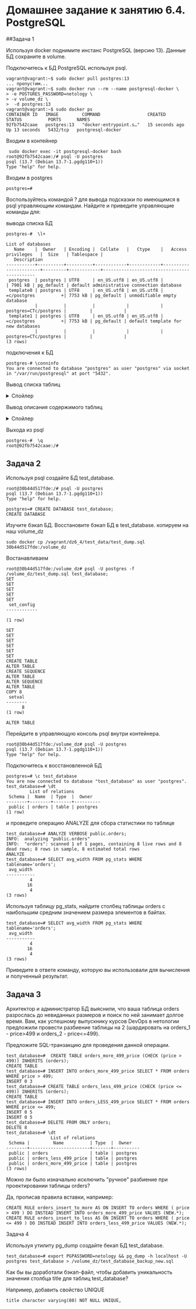 # Домашнее задание к занятию 6.4. PostgreSQL

##Задача 1

Используя docker поднимите инстанс PostgreSQL (версию 13). Данные БД сохраните в volume.

Подключитесь к БД PostgreSQL используя psql.

    vagrant@vagrant:~$ sudo docker pull postgres:13
    ... пропустим...
    vagrant@vagrant:~$ sudo docker run --rm --name postgresql-docker \
    > -e POSTGRES_PASSWORD=netology \
	> -v volume_dz \
	>  -d postgres:13
    vagrant@vagrant:~$ sudo docker ps
    CONTAINER ID   IMAGE         COMMAND                  CREATED          STATUS          PORTS      NAMES
    92fb7542caae   postgres:13   "docker-entrypoint.s…"   15 seconds ago   Up 13 seconds   5432/tcp   postgresql-docker
Входим в контейнер  

     sudo docker exec -it postgresql-docker bash
    root@92fb7542caae:/# psql -U postgres
    psql (13.7 (Debian 13.7-1.pgdg110+1))
    Type "help" for help.
Входим в postgres 

    postgres=#
Воспользуйтесь командой \? для вывода подсказки по имеющимся в psql управляющим командам.
Найдите и приведите управляющие команды для:

вывода списка БД

    postgres-#  \l+
                                                                       List of databases
       Name    |  Owner   | Encoding |  Collate   |   Ctype    |   Access privileges   |  Size   | Tablespace |
       Description
    -----------+----------+----------+------------+------------+-----------------------+---------+------------+--------------------------------------------
     postgres  | postgres | UTF8     | en_US.utf8 | en_US.utf8 |                       | 7901 kB | pg_default | default administrative connection database
     template0 | postgres | UTF8     | en_US.utf8 | en_US.utf8 | =c/postgres          +| 7753 kB | pg_default | unmodifiable empty database
               |          |          |            |            | postgres=CTc/postgres |         |            |
     template1 | postgres | UTF8     | en_US.utf8 | en_US.utf8 | =c/postgres          +| 7753 kB | pg_default | default template for new databases
               |          |          |            |            | postgres=CTc/postgres |         |            |
    (3 rows)
подключения к БД

    postgres-# \conninfo
    You are connected to database "postgres" as user "postgres" via socket in "/var/run/postgresql" at port "5432".

Вывод списка таблиц
<details>
    <summary>Спойлер</summary>

        postgres-# \dtS
                            List of relations
           Schema   |          Name           | Type  |  Owner
        ------------+-------------------------+-------+----------
         pg_catalog | pg_aggregate            | table | postgres
         pg_catalog | pg_am                   | table | postgres
         pg_catalog | pg_amop                 | table | postgres
         pg_catalog | pg_amproc               | table | postgres
         pg_catalog | pg_attrdef              | table | postgres
         pg_catalog | pg_attribute            | table | postgres
         pg_catalog | pg_auth_members         | table | postgres
         pg_catalog | pg_authid               | table | postgres
         pg_catalog | pg_cast                 | table | postgres
         pg_catalog | pg_class                | table | postgres
         pg_catalog | pg_collation            | table | postgres
         pg_catalog | pg_constraint           | table | postgres
         pg_catalog | pg_conversion           | table | postgres
         pg_catalog | pg_database             | table | postgres
         pg_catalog | pg_db_role_setting      | table | postgres
         pg_catalog | pg_default_acl          | table | postgres
         pg_catalog | pg_depend               | table | postgres
         pg_catalog | pg_description          | table | postgres
         pg_catalog | pg_enum                 | table | postgres
         pg_catalog | pg_event_trigger        | table | postgres
         pg_catalog | pg_extension            | table | postgres
         pg_catalog | pg_foreign_data_wrapper | table | postgres
         pg_catalog | pg_foreign_server       | table | postgres
         pg_catalog | pg_foreign_table        | table | postgres
         pg_catalog | pg_index                | table | postgres
         pg_catalog | pg_inherits             | table | postgres
         pg_catalog | pg_init_privs           | table | postgres
         pg_catalog | pg_language             | table | postgres
         pg_catalog | pg_largeobject          | table | postgres
         pg_catalog | pg_largeobject_metadata | table | postgres
         pg_catalog | pg_namespace            | table | postgres
         pg_catalog | pg_opclass              | table | postgres
         pg_catalog | pg_operator             | table | postgres
         pg_catalog | pg_opfamily             | table | postgres
         pg_catalog | pg_partitioned_table    | table | postgres
         pg_catalog | pg_policy               | table | postgres
         pg_catalog | pg_proc                 | table | postgres
         pg_catalog | pg_publication          | table | postgres
         pg_catalog | pg_publication_rel      | table | postgres
         pg_catalog | pg_range                | table | postgres
         pg_catalog | pg_replication_origin   | table | postgres
         pg_catalog | pg_rewrite              | table | postgres
         pg_catalog | pg_seclabel             | table | postgres
         pg_catalog | pg_sequence             | table | postgres
         pg_catalog | pg_shdepend             | table | postgres
         pg_catalog | pg_shdescription        | table | postgres
         pg_catalog | pg_shseclabel           | table | postgres
         pg_catalog | pg_statistic            | table | postgres
         pg_catalog | pg_statistic_ext        | table | postgres
         pg_catalog | pg_statistic_ext_data   | table | postgres
         pg_catalog | pg_subscription         | table | postgres
         pg_catalog | pg_subscription_rel     | table | postgres
         pg_catalog | pg_tablespace           | table | postgres
         pg_catalog | pg_transform            | table | postgres
         pg_catalog | pg_trigger              | table | postgres
         pg_catalog | pg_ts_config            | table | postgres
         pg_catalog | pg_ts_config_map        | table | postgres
         pg_catalog | pg_ts_dict              | table | postgres
         pg_catalog | pg_ts_parser            | table | postgres
         pg_catalog | pg_ts_template          | table | postgres
         pg_catalog | pg_type                 | table | postgres
         pg_catalog | pg_user_mapping         | table | postgres
        (62 rows)
  
</details>  

Вывод описания содержимого таблиц
<details>  
<summary>Спойлер</summary>

    postgres-#  \dS+
                                                List of relations
       Schema   |              Name               | Type  |  Owner   | Persistence |    Size    | Description
    ------------+---------------------------------+-------+----------+-------------+------------+-------------
     pg_catalog | pg_aggregate                    | table | postgres | permanent   | 56 kB      |
     pg_catalog | pg_am                           | table | postgres | permanent   | 40 kB      |
     pg_catalog | pg_amop                         | table | postgres | permanent   | 80 kB      |
     pg_catalog | pg_amproc                       | table | postgres | permanent   | 64 kB      |
     pg_catalog | pg_attrdef                      | table | postgres | permanent   | 8192 bytes |
     pg_catalog | pg_attribute                    | table | postgres | permanent   | 456 kB     |
     pg_catalog | pg_auth_members                 | table | postgres | permanent   | 40 kB      |
     pg_catalog | pg_authid                       | table | postgres | permanent   | 48 kB      |
     pg_catalog | pg_available_extension_versions | view  | postgres | permanent   | 0 bytes    |
     pg_catalog | pg_available_extensions         | view  | postgres | permanent   | 0 bytes    |
     pg_catalog | pg_cast                         | table | postgres | permanent   | 48 kB      |
     pg_catalog | pg_class                        | table | postgres | permanent   | 136 kB     |
     pg_catalog | pg_collation                    | table | postgres | permanent   | 240 kB     |
     pg_catalog | pg_config                       | view  | postgres | permanent   | 0 bytes    |
     pg_catalog | pg_constraint                   | table | postgres | permanent   | 48 kB      |
     pg_catalog | pg_conversion                   | table | postgres | permanent   | 48 kB      |
     pg_catalog | pg_cursors                      | view  | postgres | permanent   | 0 bytes    |
     pg_catalog | pg_database                     | table | postgres | permanent   | 48 kB      |
     pg_catalog | pg_db_role_setting              | table | postgres | permanent   | 8192 bytes |
     pg_catalog | pg_default_acl                  | table | postgres | permanent   | 8192 bytes |
     pg_catalog | pg_depend                       | table | postgres | permanent   | 488 kB     |
     pg_catalog | pg_description                  | table | postgres | permanent   | 376 kB     |
     pg_catalog | pg_enum                         | table | postgres | permanent   | 0 bytes    |
     pg_catalog | pg_event_trigger                | table | postgres | permanent   | 8192 bytes |
     pg_catalog | pg_extension                    | table | postgres | permanent   | 48 kB      |
     pg_catalog | pg_file_settings                | view  | postgres | permanent   | 0 bytes    |
     pg_catalog | pg_foreign_data_wrapper         | table | postgres | permanent   | 8192 bytes |
     pg_catalog | pg_foreign_server               | table | postgres | permanent   | 8192 bytes |
     pg_catalog | pg_foreign_table                | table | postgres | permanent   | 8192 bytes |
     pg_catalog | pg_group                        | view  | postgres | permanent   | 0 bytes    |
     pg_catalog | pg_hba_file_rules               | view  | postgres | permanent   | 0 bytes    |
     pg_catalog | pg_index                        | table | postgres | permanent   | 64 kB      |
     pg_catalog | pg_indexes                      | view  | postgres | permanent   | 0 bytes    |
     pg_catalog | pg_inherits                     | table | postgres | permanent   | 0 bytes    |
     pg_catalog | pg_init_privs                   | table | postgres | permanent   | 56 kB      |
     pg_catalog | pg_language                     | table | postgres | permanent   | 48 kB      |
     pg_catalog | pg_largeobject                  | table | postgres | permanent   | 0 bytes    |
     pg_catalog | pg_largeobject_metadata         | table | postgres | permanent   | 0 bytes    |
     pg_catalog | pg_locks                        | view  | postgres | permanent   | 0 bytes    |
     pg_catalog | pg_matviews                     | view  | postgres | permanent   | 0 bytes    |
     pg_catalog | pg_namespace                    | table | postgres | permanent   | 48 kB      |
     pg_catalog | pg_opclass                      | table | postgres | permanent   | 48 kB      |
     pg_catalog | pg_operator                     | table | postgres | permanent   | 144 kB     |
     pg_catalog | pg_opfamily                     | table | postgres | permanent   | 48 kB      |
     pg_catalog | pg_partitioned_table            | table | postgres | permanent   | 8192 bytes |
     pg_catalog | pg_policies                     | view  | postgres | permanent   | 0 bytes    |
     pg_catalog | pg_policy                       | table | postgres | permanent   | 8192 bytes |
     pg_catalog | pg_prepared_statements          | view  | postgres | permanent   | 0 bytes    |
     pg_catalog | pg_prepared_xacts               | view  | postgres | permanent   | 0 bytes    |
     pg_catalog | pg_proc                         | table | postgres | permanent   | 688 kB     |
     pg_catalog | pg_publication                  | table | postgres | permanent   | 0 bytes    |
     pg_catalog | pg_publication_rel              | table | postgres | permanent   | 0 bytes    |
     pg_catalog | pg_publication_tables           | view  | postgres | permanent   | 0 bytes    |
     pg_catalog | pg_range                        | table | postgres | permanent   | 40 kB      |
     pg_catalog | pg_replication_origin           | table | postgres | permanent   | 8192 bytes |
     pg_catalog | pg_replication_origin_status    | view  | postgres | permanent   | 0 bytes    |
     pg_catalog | pg_replication_slots            | view  | postgres | permanent   | 0 bytes    |
     pg_catalog | pg_rewrite                      | table | postgres | permanent   | 656 kB     |
     pg_catalog | pg_roles                        | view  | postgres | permanent   | 0 bytes    |
     pg_catalog | pg_rules                        | view  | postgres | permanent   | 0 bytes    |
     pg_catalog | pg_seclabel                     | table | postgres | permanent   | 8192 bytes |
     pg_catalog | pg_seclabels                    | view  | postgres | permanent   | 0 bytes    |
     pg_catalog | pg_sequence                     | table | postgres | permanent   | 0 bytes    |
     pg_catalog | pg_sequences                    | view  | postgres | permanent   | 0 bytes    |
     pg_catalog | pg_settings                     | view  | postgres | permanent   | 0 bytes    |
     pg_catalog | pg_shadow                       | view  | postgres | permanent   | 0 bytes    |
     pg_catalog | pg_shdepend                     | table | postgres | permanent   | 40 kB      |
     pg_catalog | pg_shdescription                | table | postgres | permanent   | 48 kB      |
     pg_catalog | pg_shmem_allocations            | view  | postgres | permanent   | 0 bytes    |
     pg_catalog | pg_shseclabel                   | table | postgres | permanent   | 8192 bytes |
     pg_catalog | pg_stat_activity                | view  | postgres | permanent   | 0 bytes    |
     pg_catalog | pg_stat_all_indexes             | view  | postgres | permanent   | 0 bytes    |
     pg_catalog | pg_stat_all_tables              | view  | postgres | permanent   | 0 bytes    |
     pg_catalog | pg_stat_archiver                | view  | postgres | permanent   | 0 bytes    |
     pg_catalog | pg_stat_bgwriter                | view  | postgres | permanent   | 0 bytes    |
     pg_catalog | pg_stat_database                | view  | postgres | permanent   | 0 bytes    |
     pg_catalog | pg_stat_database_conflicts      | view  | postgres | permanent   | 0 bytes    |
     pg_catalog | pg_stat_gssapi                  | view  | postgres | permanent   | 0 bytes    |
     pg_catalog | pg_stat_progress_analyze        | view  | postgres | permanent   | 0 bytes    |
     pg_catalog | pg_stat_progress_basebackup     | view  | postgres | permanent   | 0 bytes    |
     pg_catalog | pg_stat_progress_cluster        | view  | postgres | permanent   | 0 bytes    |
     pg_catalog | pg_stat_progress_create_index   | view  | postgres | permanent   | 0 bytes    |
     pg_catalog | pg_stat_progress_vacuum         | view  | postgres | permanent   | 0 bytes    |
     pg_catalog | pg_stat_replication             | view  | postgres | permanent   | 0 bytes    |
     pg_catalog | pg_stat_slru                    | view  | postgres | permanent   | 0 bytes    |
     pg_catalog | pg_stat_ssl                     | view  | postgres | permanent   | 0 bytes    |
     pg_catalog | pg_stat_subscription            | view  | postgres | permanent   | 0 bytes    |
     pg_catalog | pg_stat_sys_indexes             | view  | postgres | permanent   | 0 bytes    |
     pg_catalog | pg_stat_sys_tables              | view  | postgres | permanent   | 0 bytes    |
     pg_catalog | pg_stat_user_functions          | view  | postgres | permanent   | 0 bytes    |
     pg_catalog | pg_stat_user_indexes            | view  | postgres | permanent   | 0 bytes    |
     pg_catalog | pg_stat_user_tables             | view  | postgres | permanent   | 0 bytes    |
     pg_catalog | pg_stat_wal_receiver            | view  | postgres | permanent   | 0 bytes    |
     pg_catalog | pg_stat_xact_all_tables         | view  | postgres | permanent   | 0 bytes    |
     pg_catalog | pg_stat_xact_sys_tables         | view  | postgres | permanent   | 0 bytes    |
     pg_catalog | pg_stat_xact_user_functions     | view  | postgres | permanent   | 0 bytes    |
     pg_catalog | pg_stat_xact_user_tables        | view  | postgres | permanent   | 0 bytes    |
     pg_catalog | pg_statio_all_indexes           | view  | postgres | permanent   | 0 bytes    |
     pg_catalog | pg_statio_all_sequences         | view  | postgres | permanent   | 0 bytes    |
     pg_catalog | pg_statio_all_tables            | view  | postgres | permanent   | 0 bytes    |
     pg_catalog | pg_statio_sys_indexes           | view  | postgres | permanent   | 0 bytes    |
     pg_catalog | pg_statio_sys_sequences         | view  | postgres | permanent   | 0 bytes    |
     pg_catalog | pg_statio_sys_tables            | view  | postgres | permanent   | 0 bytes    |
     pg_catalog | pg_statio_user_indexes          | view  | postgres | permanent   | 0 bytes    |
     pg_catalog | pg_statio_user_sequences        | view  | postgres | permanent   | 0 bytes    |
     pg_catalog | pg_statio_user_tables           | view  | postgres | permanent   | 0 bytes    |
     pg_catalog | pg_statistic                    | table | postgres | permanent   | 248 kB     |
     pg_catalog | pg_statistic_ext                | table | postgres | permanent   | 8192 bytes |
     pg_catalog | pg_statistic_ext_data           | table | postgres | permanent   | 8192 bytes |
     pg_catalog | pg_stats                        | view  | postgres | permanent   | 0 bytes    |
     pg_catalog | pg_stats_ext                    | view  | postgres | permanent   | 0 bytes    |
     pg_catalog | pg_subscription                 | table | postgres | permanent   | 8192 bytes |
     pg_catalog | pg_subscription_rel             | table | postgres | permanent   | 0 bytes    |
     pg_catalog | pg_tables                       | view  | postgres | permanent   | 0 bytes    |
     pg_catalog | pg_tablespace                   | table | postgres | permanent   | 48 kB      |
     pg_catalog | pg_timezone_abbrevs             | view  | postgres | permanent   | 0 bytes    |
     pg_catalog | pg_timezone_names               | view  | postgres | permanent   | 0 bytes    |
     pg_catalog | pg_transform                    | table | postgres | permanent   | 0 bytes    |
     pg_catalog | pg_trigger                      | table | postgres | permanent   | 8192 bytes |
     pg_catalog | pg_ts_config                    | table | postgres | permanent   | 40 kB      |
     pg_catalog | pg_ts_config_map                | table | postgres | permanent   | 56 kB      |
     pg_catalog | pg_ts_dict                      | table | postgres | permanent   | 48 kB      |
     pg_catalog | pg_ts_parser                    | table | postgres | permanent   | 40 kB      |
     pg_catalog | pg_ts_template                  | table | postgres | permanent   | 40 kB      |
     pg_catalog | pg_type                         | table | postgres | permanent   | 120 kB     |
     pg_catalog | pg_user                         | view  | postgres | permanent   | 0 bytes    |
     pg_catalog | pg_user_mapping                 | table | postgres | permanent   | 8192 bytes |
     pg_catalog | pg_user_mappings                | view  | postgres | permanent   | 0 bytes    |
     pg_catalog | pg_views                        | view  | postgres | permanent   | 0 bytes    |
    (129 rows)
</details>

Выхода из psql
 
    postgres-#  \q
    root@92fb7542caae:/#


## Задача 2

Используя psql создайте БД test_database.

	root@30b44d517fde:/# psql -U postgres
	psql (13.7 (Debian 13.7-1.pgdg110+1))
	Type "help" for help.

	postgres=# CREATE DATABASE test_database;
	CREATE DATABASE
	
Изучите бэкап БД.
Восстановите бэкап БД в test_database.
копируем на наш volume_dz

	sudo docker cp /vagrant/dz6_4/test_data/test_dump.sql 30b44d517fde:/volume_dz

Востанавливаем

	root@30b44d517fde:/volume_dz# psql -U postgres -f /volume_dz/test_dump.sql test_database;
	SET
	SET
	SET
	SET
	SET
	 set_config
	------------

	(1 row)

	SET
	SET
	SET
	SET
	SET
	SET
	CREATE TABLE
	ALTER TABLE
	CREATE SEQUENCE
	ALTER TABLE
	ALTER SEQUENCE
	ALTER TABLE
	COPY 8
	 setval
	--------
		  8
	(1 row)

	ALTER TABLE
Перейдите в управляющую консоль psql внутри контейнера.

	root@30b44d517fde:/volume_dz# psql -U postgres
	psql (13.7 (Debian 13.7-1.pgdg110+1))
	Type "help" for help.

	
Подключитесь к восстановленной БД

	postgres=# \c test_database
	You are now connected to database "test_database" as user "postgres".
	test_database=# \dt
			 List of relations
	 Schema |  Name  | Type  |  Owner
	--------+--------+-------+----------
	 public | orders | table | postgres
	(1 row)
и проведите операцию ANALYZE для сбора статистики по таблице

	test_database=# ANALYZE VERBOSE public.orders;
	INFO:  analyzing "public.orders"
	INFO:  "orders": scanned 1 of 1 pages, containing 8 live rows and 8 dead rows; 8 rows in sample, 8 estimated total rows
	ANALYZE
	test_database=# SELECT avg_width FROM pg_stats WHERE tablename='orders';
	 avg_width
	-----------
			 4
			16
			 4
	(3 rows)

Используя таблицу pg_stats, найдите столбец таблицы orders с наибольшим средним значением размера элементов в байтах.  

	test_database=# SELECT avg_width FROM pg_stats WHERE tablename='orders';
	 avg_width
	-----------
			 4
			16
			 4
	(3 rows)

Приведите в ответе команду, которую вы использовали для вычисления и полученный результат.

## Задача 3

Архитектор и администратор БД выяснили, что ваша таблица orders разрослась до невиданных размеров и поиск по ней занимает долгое время. 
Вам, как успешному выпускнику курсов DevOps в нетологии предложили провести разбиение таблицы на 2 (шардировать на orders_1 - price>499 и orders_2 - price<=499).

Предложите SQL-транзакцию для проведения данной операции.

    test_database=#  CREATE TABLE orders_more_499_price (CHECK (price > 499)) INHERITS (orders);
    CREATE TABLE
    test_database=# INSERT INTO orders_more_499_price SELECT * FROM orders WHERE price > 499;
    INSERT 0 3
    test_database=# CREATE TABLE orders_less_499_price (CHECK (price <= 499)) INHERITS (orders);
    CREATE TABLE
    test_database=# INSERT INTO orders_LESS_499_price SELECT * FROM orders WHERE price <= 499;
    INSERT 0 5
    INSERT 0 5
    test_database=# DELETE FROM ONLY orders;
    DELETE 8
    test_database=# \dt
                     List of relations
     Schema |         Name          | Type  |  Owner
    --------+-----------------------+-------+----------
     public | orders                | table | postgres
     public | orders_less_499_price | table | postgres
     public | orders_more_499_price | table | postgres
    (3 rows)

Можно ли было изначально исключить "ручное" разбиение при проектировании таблицы orders?

Да, прописав правила вставки, например:

    CREATE RULE orders_insert_to_more AS ON INSERT TO orders WHERE ( price > 499 ) DO INSTEAD INSERT INTO orders_more_499_price VALUES (NEW.*);
    CREATE RULE orders_insert_to_less AS ON INSERT TO orders WHERE ( price <= 499 ) DO INSTEAD INSERT INTO orders_less_499_price VALUES (NEW.*);

Задача 4

Используя утилиту pg_dump создайте бекап БД test_database.

    test_database=# export PGPASSWORD=netology && pg_dump -h localhost -U postgres test_database > /volume_dz/test_database_backup_new.sql

Как бы вы доработали бэкап-файл, чтобы добавить уникальность значения столбца title для таблиц test_database?

Например, добавить свойство UNIQUE

    title character varying(80) NOT NULL UNIQUE,